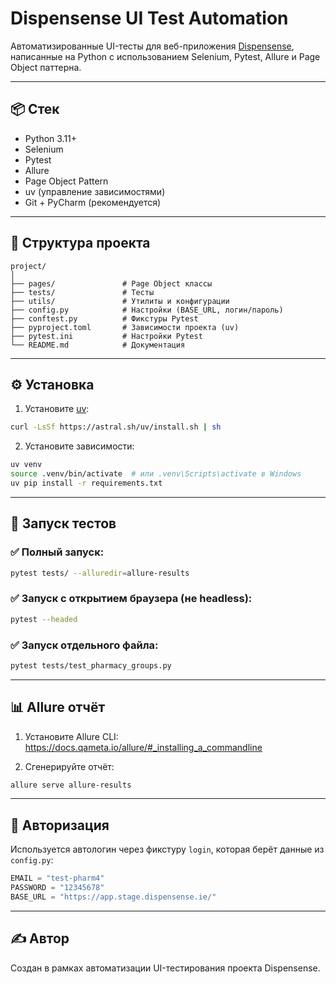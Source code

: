 # Dispensense UI Test Automation

Автоматизированные UI-тесты для веб-приложения [Dispensense](https://app.stage.dispensense.ie/), написанные на Python с использованием Selenium, Pytest, Allure и Page Object паттерна.

---

## 📦 Стек

- Python 3.11+
- Selenium
- Pytest
- Allure
- Page Object Pattern
- uv (управление зависимостями)
- Git + PyCharm (рекомендуется)

---

## 📁 Структура проекта

```
project/
│
├── pages/               # Page Object классы
├── tests/               # Тесты
├── utils/               # Утилиты и конфигурации
├── config.py            # Настройки (BASE_URL, логин/пароль)
├── conftest.py          # Фикстуры Pytest
├── pyproject.toml       # Зависимости проекта (uv)
├── pytest.ini           # Настройки Pytest
└── README.md            # Документация
```

---

## ⚙️ Установка

1. Установите [uv](https://github.com/astral-sh/uv):

```bash
curl -LsSf https://astral.sh/uv/install.sh | sh
```

2. Установите зависимости:

```bash
uv venv
source .venv/bin/activate  # или .venv\Scripts\activate в Windows
uv pip install -r requirements.txt
```

---

## 🚀 Запуск тестов

### ✅ Полный запуск:

```bash
pytest tests/ --alluredir=allure-results
```

### ✅ Запуск с открытием браузера (не headless):

```bash
pytest --headed
```

### ✅ Запуск отдельного файла:

```bash
pytest tests/test_pharmacy_groups.py
```

---

## 📊 Allure отчёт

1. Установите Allure CLI:  
   https://docs.qameta.io/allure/#_installing_a_commandline

2. Сгенерируйте отчёт:

```bash
allure serve allure-results
```

---

## 🔐 Авторизация

Используется автологин через фикстуру `login`, которая берёт данные из `config.py`:

```python
EMAIL = "test-pharm4"
PASSWORD = "12345678"
BASE_URL = "https://app.stage.dispensense.ie/"
```

---

## ✍️ Автор

Создан в рамках автоматизации UI-тестирования проекта Dispensense.
